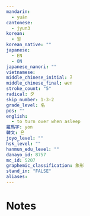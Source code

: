```yaml
---
mandarin:
  - yuàn
cantonese:
  - jyun3
korean:
  - 원
korean_native: ""
japanese:
  - EN
  - ON
japanese_nanori: ""
vietnamese:
middle_chinese_initial: ʔ
middle_chinese_final: ʉɐn
stroke_count: "5"
radical: 夕
skip_number: 1-3-2
grade_level: 名
pos: ""
english:
  - to turn over when asleep
羅馬字: yon
韓文: 욘
joyo_level: ""
hsk_level: ""
hanmun_edu_level: ""
danayo_id: 8757
mc_id: 5207
graphemic_classification: 象形
stand_in: "FALSE"
aliases:
---
```


# Notes
